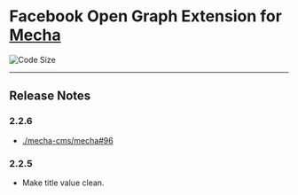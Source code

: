 Facebook Open Graph Extension for [Mecha](https://github.com/mecha-cms/mecha)
=============================================================================

![Code Size](https://img.shields.io/github/languages/code-size/mecha-cms/x.facebook-open-graph?color=%23444&style=for-the-badge)

---

Release Notes
-------------

### 2.2.6

 - [./mecha-cms/mecha#96](https://github.com/mecha-cms/mecha/issues/96)

### 2.2.5

 - Make title value clean.